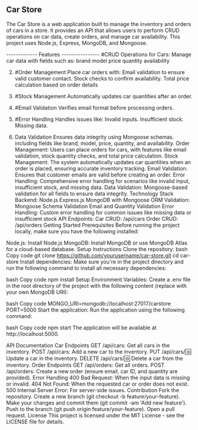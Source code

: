 ## Car Store
The Car Store is a web application built to manage the inventory and orders of cars in a store. It provides an API that allows users to perform CRUD operations on car data, create orders, and manage car availability. This project uses Node.js, Express, MongoDB, and Mongoose.

------------- Features ----------------
#CRUD Operations for Cars: 
Manage car data with fields such as:
brand
model
price
quantity
availability

2. #Order Management
Place car orders with:
Email validation to ensure valid customer contact.
Stock checks to confirm availability.
Total price calculation based on order details

3. #Stock Management
Automatically updates car quantities after an order.
4. #Email Validation
Verifies email format before processing orders.

5. #Error Handling
Handles issues like:
Invalid inputs.
Insufficient stock.
Missing data.
6. Data Validation
Ensures data integrity using Mongoose schemas.
including fields like brand, model, price, quantity, and availability.
Order Management: Users can place orders for cars, with features like email validation, stock quantity checks, and total price calculation.
Stock Management: The system automatically updates car quantities when an order is placed, ensuring accurate inventory tracking.
Email Validation: Ensures that customer emails are valid before creating an order.
Error Handling: Comprehensive error handling for scenarios like invalid input, insufficient stock, and missing data.
Data Validation: Mongoose-based validation for all fields to ensure data integrity.
Technology Stack
Backend:
Node.js
Express.js
MongoDB with Mongoose ORM
Validation:
Mongoose Schema Validation
Email and Quantity Validation
Error Handling:
Custom error handling for common issues like missing data or insufficient stock
API Endpoints:
Car CRUD: /api/cars
Order CRUD: /api/orders
Getting Started
Prerequisites
Before running the project locally, make sure you have the following installed:

Node.js: Install Node.js
MongoDB: Install MongoDB or use MongoDB Atlas for a cloud-based database.
Setup Instructions
Clone the repository:
bash
Copy code
git clone https://github.com/yourusername/car-store.git
cd car-store
Install dependencies:
Make sure you're in the project directory and run the following command to install all necessary dependencies:

bash
Copy code
npm install
Setup Environment Variables:
Create a .env file in the root directory of the project with the following content (replace with your own MongoDB URI):

bash
Copy code
MONGO_URI=mongodb://localhost:27017/carstore
PORT=5000
Start the application:
Run the application using the following command:

bash
Copy code
npm start
The application will be available at http://localhost:5000.

API Documentation
Car Endpoints
GET /api/cars: Get all cars in the inventory.
POST /api/cars: Add a new car to the inventory.
PUT /api/cars/:id: Update a car in the inventory.
DELETE /api/cars/:id: Delete a car from the inventory.
Order Endpoints
GET /api/orders: Get all orders.
POST /api/orders: Create a new order (ensure email, car ID, and quantity are provided).
Error Handling
400 Bad Request: When the input data is missing or invalid.
404 Not Found: When the requested car or order does not exist.
500 Internal Server Error: For server-side issues.
Contribution
Fork the repository.
Create a new branch (git checkout -b feature/your-feature).
Make your changes and commit them (git commit -am 'Add new feature').
Push to the branch (git push origin feature/your-feature).
Open a pull request.
License
This project is licensed under the MIT License - see the LICENSE file for details.
